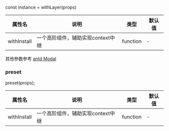 const instance = withLayer(props)

|属性名| 说明                   |类型|默认值|
|  ---  |----------------------| --- | --- |
|withInstall| 一个高阶组件，辅助实现context中继 |function|-|

其他参数参考 [antd Modal](https://ant.design/components/modal-cn/)

### preset

preset(props);

|属性名| 说明                   |类型|默认值|
|  ---  |----------------------| --- | --- |
|withInstall| 一个高阶组件，辅助实现context中继 |function|-|
